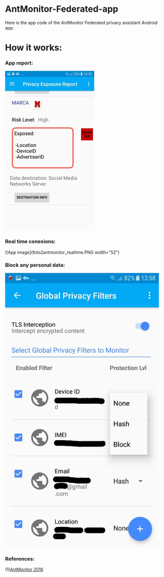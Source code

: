 # AntMonitor-Federated-app
Here is the app code of the AntMonitor Federated privacy assistant Android app.

#  How it works:

### App report:

![App image](foto_marca.jpg)

### Real time conexions:

![App image](foto2antmonitor_realtime.PNG width="52")


### Block any personal data:

  ![App image](foto_permitir.jpg)
  

### References: 

 (1)[AntMonitor 2016](https://athinagroup.eng.uci.edu/projects/antmonitor/)



